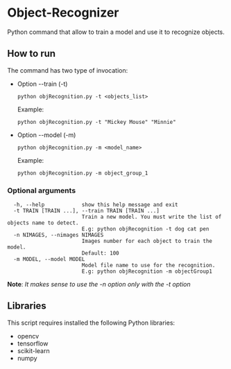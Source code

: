 # Object-Recognizer
Python command that allow to train a model and use it to recognize objects.

## How to run ##
The command has two type of invocation:
* Option --train (-t)
  ```
  python objRecognition.py -t <objects_list>
  ```
  Example:
  ```
  python objRecognition.py -t "Mickey Mouse" "Minnie"
  ```
  
* Option --model (-m) 
  ```
  python objRecognition.py -m <model_name>
  ```
  Example:
  ```
  python objRecognition.py -m object_group_1
  ```
  
### Optional arguments ###
```
  -h, --help            show this help message and exit
  -t TRAIN [TRAIN ...], --train TRAIN [TRAIN ...]
                        Train a new model. You must write the list of objects name to detect.
                        E.g: python objRecognition -t dog cat pen
  -n NIMAGES, --nimages NIMAGES
                        Images number for each object to train the model.
                        Default: 100
  -m MODEL, --model MODEL
                        Model file name to use for the recognition.
                        E.g: python objRecognition -m objectGroup1
```
**Note**: _It makes sense to use the -n option only with the -t option_

## Libraries ##
This script requires installed the following Python libraries:
* opencv
* tensorflow
* scikit-learn
* numpy
